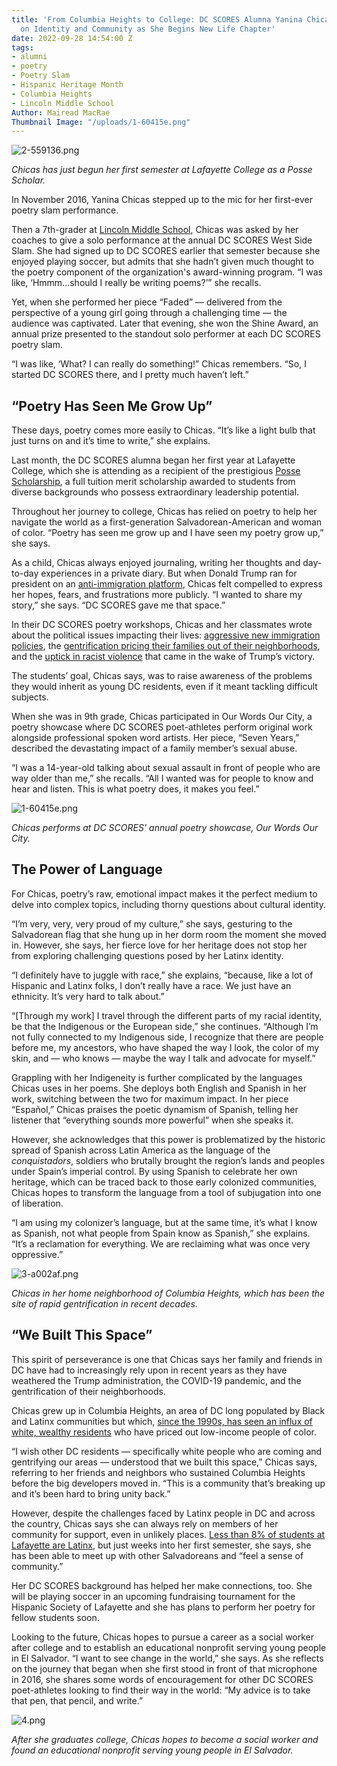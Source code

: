 ```yaml
---
title: 'From Columbia Heights to College: DC SCORES Alumna Yanina Chicas Reflects
  on Identity and Community as She Begins New Life Chapter'
date: 2022-09-28 14:54:00 Z
tags:
- alumni
- poetry
- Poetry Slam
- Hispanic Heritage Month
- Columbia Heights
- Lincoln Middle School
Author: Mairead MacRae
Thumbnail Image: "/uploads/1-60415e.png"
---
```


![2-559136.png](/uploads/2-559136.png)

*Chicas has just begun her first semester at Lafayette College as a Posse Scholar.*









In November 2016, Yanina Chicas stepped up to the mic for her first-ever poetry slam performance.

Then a 7th-grader at [Lincoln Middle School](https://www.checdc.org/), Chicas was asked by her coaches to give a solo performance at the annual DC SCORES West Side Slam. She had signed up to DC SCORES earlier that semester because she enjoyed playing soccer, but admits that she hadn’t given much thought to the poetry component of the organization's award-winning program. “I was like, ‘Hmmm…should I really be writing poems?’” she recalls.

Yet, when she performed her piece “Faded” — delivered from the perspective of a young girl going through a challenging time — the audience was captivated. Later that evening, she won the Shine Award, an annual prize presented to the standout solo performer at each DC SCORES poetry slam.

“I was like, ‘What? I can really do something!” Chicas remembers. “So, I started DC SCORES there, and I pretty much haven’t left.”

## “Poetry Has Seen Me Grow Up”

These days, poetry comes more easily to Chicas. “It’s like a light bulb that just turns on and it’s time to write,” she explains.

Last month, the DC SCORES alumna began her first year at Lafayette College, which she is attending as a recipient of the prestigious [Posse Scholarship](https://www.possefoundation.org/), a full tuition merit scholarship awarded to students from diverse backgrounds who possess extraordinary leadership potential.

Throughout her journey to college, Chicas has relied on poetry to help her navigate the world as a first-generation Salvadorean-American and woman of color. “Poetry has seen me grow up and I have seen my poetry grow up,” she says.

As a child, Chicas always enjoyed journaling, writing her thoughts and day-to-day experiences in a private diary. But when Donald Trump ran for president on an [anti-immigration platform](https://www.nytimes.com/interactive/2016/08/31/us/politics/donald-trump-immigration-changes.html), Chicas felt compelled to express her hopes, fears, and frustrations more publicly. “I wanted to share my story,” she says. “DC SCORES gave me that space.”

In their DC SCORES poetry workshops, Chicas and her classmates wrote about the political issues impacting their lives: [aggressive new immigration policies](https://www.migrationpolicy.org/research/us-immigration-system-changes-trump-presidency), the [gentrification pricing their families out of their neighborhoods](https://ncrc.org/gentrification-dc/), and the [uptick in racist violence](https://www.brookings.edu/blog/fixgov/2019/08/14/trump-and-racism-what-do-the-data-say/) that came in the wake of Trump’s victory.

The students’ goal, Chicas says, was to raise awareness of the problems they would inherit as young DC residents, even if it meant tackling difficult subjects.

When she was in 9th grade, Chicas participated in Our Words Our City, a poetry showcase where DC SCORES poet-athletes perform original work alongside professional spoken word artists. Her piece, “Seven Years,” described the devastating impact of a family member’s sexual abuse.

“I was a 14-year-old talking about sexual assault in front of people who are way older than me,” she recalls. “All I wanted was for people to know and hear and listen. This is what poetry does, it makes you feel.”

![1-60415e.png](/uploads/1-60415e.png)

*Chicas performs at DC SCORES' annual poetry showcase, Our Words Our City.*

## The Power of Language

For Chicas, poetry’s raw, emotional impact makes it the perfect medium to delve into complex topics, including thorny questions about cultural identity.

“I’m very, very, very proud of my culture,” she says, gesturing to the Salvadorean flag that she hung up in her dorm room the moment she moved in. However, she says, her fierce love for her heritage does not stop her from exploring challenging questions posed by her Latinx identity.

“I definitely have to juggle with race,” she explains, “because, like a lot of Hispanic and Latinx folks, I don’t really have a race. We just have an ethnicity. It’s very hard to talk about.”

“\[Through my work\] I travel through the different parts of my racial identity, be that the Indigenous or the European side,” she continues. “Although I’m not fully connected to my Indigenous side, I recognize that there are people before me, my ancestors, who have shaped the way I look, the color of my skin, and — who knows — maybe the way I talk and advocate for myself.”

Grappling with her Indigeneity is further complicated by the languages Chicas uses in her poems. She deploys both English and Spanish in her work, switching between the two for maximum impact. In her piece “Español,” Chicas praises the poetic dynamism of Spanish, telling her listener that “everything sounds more powerful” when she speaks it.

However, she acknowledges that this power is problematized by the historic spread of Spanish across Latin America as the language of the *conquistadors*, soldiers who brutally brought the region’s lands and peoples under Spain’s imperial control. By using Spanish to celebrate her own heritage, which can be traced back to those early colonized communities, Chicas hopes to transform the language from a tool of subjugation into one of liberation.

“I am using my colonizer’s language, but at the same time, it’s what I know as Spanish, not what people from Spain know as Spanish,” she explains. “It’s a reclamation for everything. We are reclaiming what was once very oppressive.”

![3-a002af.png](/uploads/3-a002af.png)

*Chicas in her home neighborhood of Columbia Heights, which has been the site of rapid gentrification in recent decades.*

## “We Built This Space”

This spirit of perseverance is one that Chicas says her family and friends in DC have had to increasingly rely upon in recent years as they have weathered the Trump administration, the COVID-19 pandemic, and the gentrification of their neighborhoods.

Chicas grew up in Columbia Heights, an area of DC long populated by Black and Latinx communities but which, [since the 1990s, has seen an influx of white, wealthy residents](https://sites.utexas.edu/gentrificationproject/case-studies/columbia-heights-case-study/) who have priced out low-income people of color.

“I wish other DC residents — specifically white people who are coming and gentrifying our areas — understood that we built this space,” Chicas says, referring to her friends and neighbors who sustained Columbia Heights before the big developers moved in. “This is a community that’s breaking up and it’s been hard to bring unity back.”

However, despite the challenges faced by Latinx people in DC and across the country, Chicas says she can always rely on members of her community for support, even in unlikely places. [Less than 8% of students at Lafayette are Latinx](https://www.collegefactual.com/colleges/lafayette-college/student-life/diversity/#ethnic_diversity), but just weeks into her first semester, she says, she has been able to meet up with other Salvadoreans and “feel a sense of community.”

Her DC SCORES background has helped her make connections, too. She will be playing soccer in an upcoming fundraising tournament for the Hispanic Society of Lafayette and she has plans to perform her poetry for fellow students soon.

Looking to the future, Chicas hopes to pursue a career as a social worker after college and to establish an educational nonprofit serving young people in El Salvador. “I want to see change in the world,” she says. As she reflects on the journey that began when she first stood in front of that microphone in 2016, she shares some words of encouragement for other DC SCORES poet-athletes looking to find their way in the world: “My advice is to take that pen, that pencil, and write.”

![4.png](/uploads/4.png)

*After she graduates college, Chicas hopes to become a social worker and found an educational nonprofit serving young people in El Salvador.*